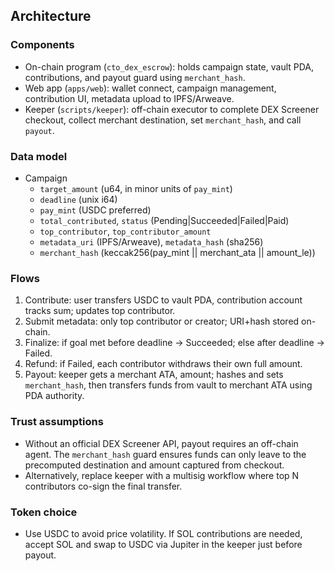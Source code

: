 ## Architecture

### Components
- On-chain program (`cto_dex_escrow`): holds campaign state, vault PDA, contributions, and payout guard using `merchant_hash`.
- Web app (`apps/web`): wallet connect, campaign management, contribution UI, metadata upload to IPFS/Arweave.
- Keeper (`scripts/keeper`): off-chain executor to complete DEX Screener checkout, collect merchant destination, set `merchant_hash`, and call `payout`.

### Data model
- Campaign
  - `target_amount` (u64, in minor units of `pay_mint`)
  - `deadline` (unix i64)
  - `pay_mint` (USDC preferred)
  - `total_contributed`, `status` (Pending|Succeeded|Failed|Paid)
  - `top_contributor`, `top_contributor_amount`
  - `metadata_uri` (IPFS/Arweave), `metadata_hash` (sha256)
  - `merchant_hash` (keccak256(pay_mint || merchant_ata || amount_le))

### Flows
1. Contribute: user transfers USDC to vault PDA, contribution account tracks sum; updates top contributor.
2. Submit metadata: only top contributor or creator; URI+hash stored on-chain.
3. Finalize: if goal met before deadline → Succeeded; else after deadline → Failed.
4. Refund: if Failed, each contributor withdraws their own full amount.
5. Payout: keeper gets a merchant ATA, amount; hashes and sets `merchant_hash`, then transfers funds from vault to merchant ATA using PDA authority.

### Trust assumptions
- Without an official DEX Screener API, payout requires an off-chain agent. The `merchant_hash` guard ensures funds can only leave to the precomputed destination and amount captured from checkout.
- Alternatively, replace keeper with a multisig workflow where top N contributors co-sign the final transfer.

### Token choice
- Use USDC to avoid price volatility. If SOL contributions are needed, accept SOL and swap to USDC via Jupiter in the keeper just before payout.


